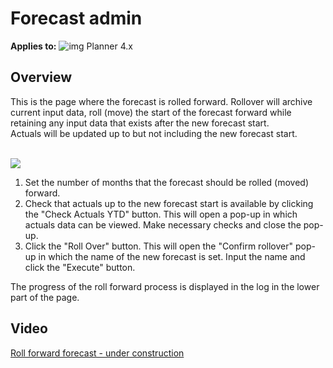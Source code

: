 # Forecast admin

**Applies to:** ![img](https://profitbasedocs.blob.core.windows.net/icons/yes-icon.png) Planner 4.x

## Overview
This is the page where the forecast is rolled forward. Rollover will archive current input data, roll (move) the start of the forecast forward while retaining any input data that exists after the new forecast start.<br/>
Actuals will be updated up to but not including the new forecast start.<br/>
<br/>

![](https://profitbasedocs.blob.core.windows.net/plannerimages/rollover.JPG)

1. Set the number of months that the forecast should be rolled (moved) forward. 
2. Check that actuals up to the new forecast start is available by clicking the "Check Actuals YTD" button. This will open a pop-up in which actuals data can be viewed. Make necessary checks and close the pop-up.<br/>
3. Click the "Roll Over" button. This will open the "Confirm rollover" pop-up in which the name of the new forecast is set. Input the name and click the "Execute" button.<br/>

The progress of the roll forward process is displayed in the log in the lower part of the page.

## Video
[Roll forward forecast - under construction](#)

<br/>
